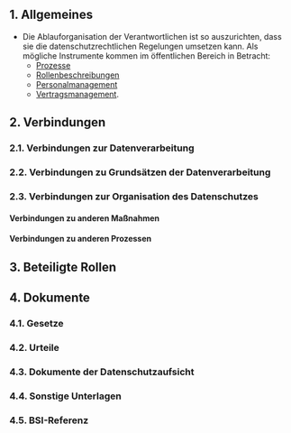 ## 1. Allgemeines
- Die Ablauforganisation der Verantwortlichen ist so auszurichten, dass sie die datenschutzrechtlichen Regelungen umsetzen kann. Als mögliche Instrumente kommen im öffentlichen Bereich in Betracht:
    - [Prozesse](../Organistion/Prozesse.md)
    - [Rollenbeschreibungen](../Organisation/Rollenbeschreibungen.md)
    - [Personalmanagement](../Organisation/Personalmanagement.md)
    - [Vertragsmanagement](../Organisation/Vertraege.md).
## 2. Verbindungen
### 2.1. Verbindungen zur Datenverarbeitung
### 2.2. Verbindungen zu Grundsätzen der Datenverarbeitung
### 2.3. Verbindungen zur Organisation des Datenschutzes
#### Verbindungen zu anderen Maßnahmen
#### Verbindungen zu anderen Prozessen
## 3. Beteiligte Rollen
## 4. Dokumente
### 4.1. Gesetze
### 4.2. Urteile
### 4.3. Dokumente der Datenschutzaufsicht
### 4.4. Sonstige Unterlagen
### 4.5. BSI-Referenz